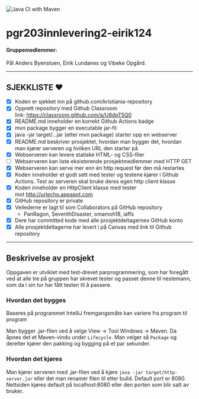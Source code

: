 ![Java CI with Maven](https://github.com/kristiania/pgr203innlevering2-eirik124/workflows/Java%20CI%20with%20Maven/badge.svg)

# pgr203innlevering2-eirik124

#### Gruppemedlemmer:
Pål Anders Byenstuen, Eirik Lundanes og Vibeke Opgård.

-----------------------------------------------------------

SJEKKLISTE ♥
----------
* [x] Koden er sjekket inn på github.com/kristiania-repository
* [x] Opprett repository med Github Classroom link: https://classroom.github.com/a/U8dpT5Q0
* [x] README.md inneholder en korrekt Github Actions badge
* [x] mvn package bygger en executable jar-fil
* [x] java -jar target/...jar (etter mvn package) starter opp en webserver
* [x] README.md beskriver prosjektet, hvordan man bygger det, hvordan man kjører serveren og hvilken URL den starter på
* [x] Webserveren kan levere statiske HTML- og CSS-filer
* [ ] Webserveren kan liste eksisterende prosjektmedlemmer med HTTP GET
* [x] Webserveren kan serve mer enn én http request før den må restartes
* [x] Koden inneholder et godt sett med tester og testene kjører i Github Actions. Test av serveren skal bruke deres egen http client klasse
* [x] Koden inneholder en HttpClient klasse med tester mot http://urlecho.appspot.com
* [x] GitHub repository er private
* [x] Veilederne er lagt til som Collaborators på GitHub repository
  * PanRagon, SeventhDisaster, omamoh18, iaffs
* [x] Dere har committed kode med alle prosjektdeltagernes GitHub konto
* [x] Alle prosjektdeltagerne har levert i på Canvas med link til Github repository

-----------------------------------------------------------

## Beskrivelse av prosjekt

Oppgaven er utviklet med test-drevet parprogrammering, som har foregått ved at alle tre på gruppen har skrevet tester og passet denne til nestemann, som da i sin tur har fått testen til å passere.

### Hvordan det bygges
Baseres på programmet IntelliJ fremgangsmåte kan variere fra program til program

Man bygger .jar-filen ved å velge View -> Tool Windows -> Maven. Da åpnes det et Maven-vindu under ```Lifecycle```. Man velger så ```Package``` og deretter kjører den pakking og bygging på et par sekunder.

### Hvordan det kjøres

Man kjører serveren med .jar-filen ved å kjøre ```java -jar target/http-server.jar``` eller det man renamer filen til etter build. 
Default port er 8080. Nettsiden kjøres default på localhost:8080 eller den porten som blir satt av bruker.



